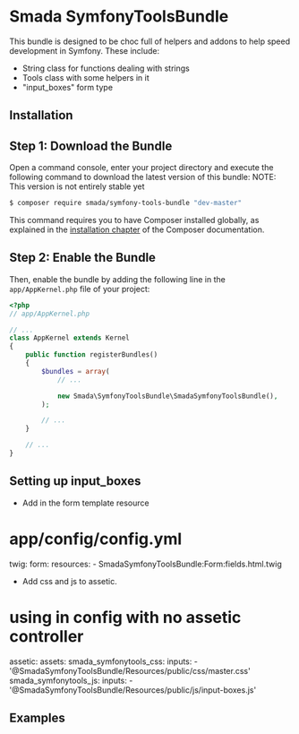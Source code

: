 <h1>Smada SymfonyToolsBundle</h1>

This bundle is designed to be choc full of helpers and addons to help speed development in Symfony. These include:
 - String class for functions dealing with strings
 - Tools class with some helpers in it
 - "input_boxes" form type

<h2>Installation</h2>

Step 1: Download the Bundle
---------------------------

Open a command console, enter your project directory and execute the
following command to download the latest version of this bundle:
NOTE: This version is not entirely stable yet

```bash
$ composer require smada/symfony-tools-bundle "dev-master"
```

This command requires you to have Composer installed globally, as explained
in the [installation chapter](https://getcomposer.org/doc/00-intro.md)
of the Composer documentation.

Step 2: Enable the Bundle
-------------------------

Then, enable the bundle by adding the following line in the `app/AppKernel.php`
file of your project:

```php
<?php
// app/AppKernel.php

// ...
class AppKernel extends Kernel
{
    public function registerBundles()
    {
        $bundles = array(
            // ...

            new Smada\SymfonyToolsBundle\SmadaSymfonyToolsBundle(),
        );

        // ...
    }

    // ...
}
```

<h2>Setting up input_boxes</h2>

 - Add in the form template resource
# app/config/config.yml
twig:
form:
    resources:
        - SmadaSymfonyToolsBundle:Form:fields.html.twig

 - Add css and js to assetic.
# using in config with no assetic controller
assetic:
    assets:
        smada_symfonytools_css:
            inputs:
                - '@SmadaSymfonyToolsBundle/Resources/public/css/master.css'
        smada_symfonytools_js:
            inputs:
                - '@SmadaSymfonyToolsBundle/Resources/public/js/input-boxes.js'

<h2>Examples</h2>
